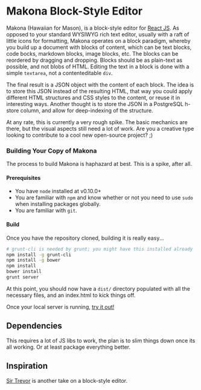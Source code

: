 # Makona Block-Style Editor

Makona (Hawaiian for Mason), is a block-style editor for [React JS](http://facebook.github.io/react/index.html).
As opposed to your standard WYSIWYG rich text editor, usually with a raft of little icons for formatting, Makona operates on
a block paradigm, whereby you build up a document with blocks of content, which can be text blocks,
code bocks, markdown blocks, image blocks, etc. The blocks can be reordered by dragging and dropping. Blocks should be
as plain-text as possible, and not blobs of HTML. Editing the text in a block is done with a simple `textarea`, not
a contenteditable `div`.

The final result is a JSON object with the content of each block. The idea is to store this JSON instead of the resulting
HTML, that way you could apply different HTML structures and CSS styles to the content, or reuse it in interesting ways. Another thought is
to store the JSON in a PostgreSQL h-store column, and allow for deep-indexing of the structure.

At any rate, this is currently a very rough spike. The basic mechanics are there, but the visual aspects still need a lot
of work. Are you a creative type looking to contribute to a cool new open-source project? ;)


### Building Your Copy of Makona

The process to build Makona is haphazard at best. This is a spike, after all.

#### Prerequisites

* You have `node` installed at v0.10.0+
* You are familiar with `npm` and know whether or not you need to use `sudo` when installing packages globally.
* You are familiar with `git`.

#### Build

Once you have the repository cloned, building it is really easy...

```sh
# grunt-cli is needed by grunt; you might have this installed already
npm install -g grunt-cli
npm install -g bower
npm install
bower install
grunt server
```

At this point, you should now have a `dist/` directory populated with all the necessary files, and an index.html to kick things off.

Once your local server is running, [try it out!](http://localhost:9292/dist/index.html)

## Dependencies
This requires a lot of JS libs to work, the plan is to slim things down once its all working. Or at least package everything better.


## Inspiration
[Sir Trevor](http://github.com/madebymany/sir-trevor-js) is another take on a block-style editor.
